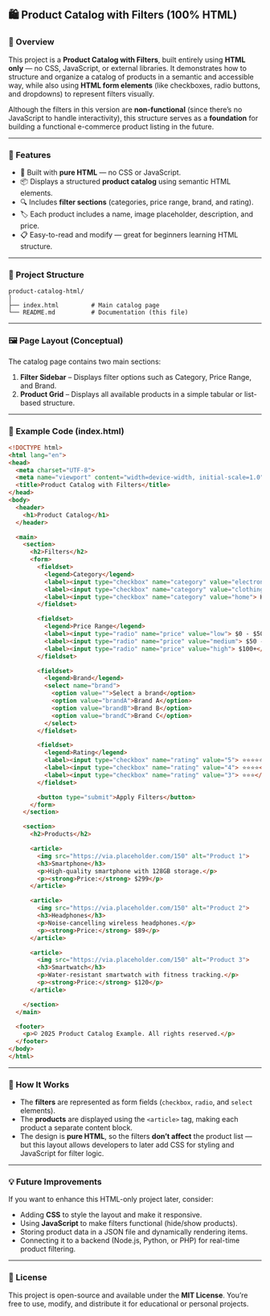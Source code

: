 ## 🛍️ Product Catalog with Filters (100% HTML)

### 📘 Overview

This project is a **Product Catalog with Filters**, built entirely using **HTML only** — no CSS, JavaScript, or external libraries.
It demonstrates how to structure and organize a catalog of products in a semantic and accessible way, while also using **HTML form elements** (like checkboxes, radio buttons, and dropdowns) to represent filters visually.

Although the filters in this version are **non-functional** (since there’s no JavaScript to handle interactivity), this structure serves as a **foundation** for building a functional e-commerce product listing in the future.

---

### 🚀 Features

* 🧱 Built with **pure HTML** — no CSS or JavaScript.
* 📦 Displays a structured **product catalog** using semantic HTML elements.
* 🔍 Includes **filter sections** (categories, price range, brand, and rating).
* 🏷️ Each product includes a name, image placeholder, description, and price.
* 📋 Easy-to-read and modify — great for beginners learning HTML structure.

---

### 🧩 Project Structure

```
product-catalog-html/
│
├── index.html         # Main catalog page
└── README.md          # Documentation (this file)
```

---

### 🖼️ Page Layout (Conceptual)

The catalog page contains two main sections:

1. **Filter Sidebar** – Displays filter options such as Category, Price Range, and Brand.
2. **Product Grid** – Displays all available products in a simple tabular or list-based structure.

---

### 📄 Example Code (index.html)

```html
<!DOCTYPE html>
<html lang="en">
<head>
  <meta charset="UTF-8">
  <meta name="viewport" content="width=device-width, initial-scale=1.0">
  <title>Product Catalog with Filters</title>
</head>
<body>
  <header>
    <h1>Product Catalog</h1>
  </header>

  <main>
    <section>
      <h2>Filters</h2>
      <form>
        <fieldset>
          <legend>Category</legend>
          <label><input type="checkbox" name="category" value="electronics"> Electronics</label><br>
          <label><input type="checkbox" name="category" value="clothing"> Clothing</label><br>
          <label><input type="checkbox" name="category" value="home"> Home</label><br>
        </fieldset>

        <fieldset>
          <legend>Price Range</legend>
          <label><input type="radio" name="price" value="low"> $0 - $50</label><br>
          <label><input type="radio" name="price" value="medium"> $50 - $100</label><br>
          <label><input type="radio" name="price" value="high"> $100+</label><br>
        </fieldset>

        <fieldset>
          <legend>Brand</legend>
          <select name="brand">
            <option value="">Select a brand</option>
            <option value="brandA">Brand A</option>
            <option value="brandB">Brand B</option>
            <option value="brandC">Brand C</option>
          </select>
        </fieldset>

        <fieldset>
          <legend>Rating</legend>
          <label><input type="checkbox" name="rating" value="5"> ⭐⭐⭐⭐⭐</label><br>
          <label><input type="checkbox" name="rating" value="4"> ⭐⭐⭐⭐</label><br>
          <label><input type="checkbox" name="rating" value="3"> ⭐⭐⭐</label><br>
        </fieldset>

        <button type="submit">Apply Filters</button>
      </form>
    </section>

    <section>
      <h2>Products</h2>

      <article>
        <img src="https://via.placeholder.com/150" alt="Product 1">
        <h3>Smartphone</h3>
        <p>High-quality smartphone with 128GB storage.</p>
        <p><strong>Price:</strong> $299</p>
      </article>

      <article>
        <img src="https://via.placeholder.com/150" alt="Product 2">
        <h3>Headphones</h3>
        <p>Noise-cancelling wireless headphones.</p>
        <p><strong>Price:</strong> $89</p>
      </article>

      <article>
        <img src="https://via.placeholder.com/150" alt="Product 3">
        <h3>Smartwatch</h3>
        <p>Water-resistant smartwatch with fitness tracking.</p>
        <p><strong>Price:</strong> $120</p>
      </article>

    </section>
  </main>

  <footer>
    <p>© 2025 Product Catalog Example. All rights reserved.</p>
  </footer>
</body>
</html>
```

---

### 🧠 How It Works

* The **filters** are represented as form fields (`checkbox`, `radio`, and `select` elements).
* The **products** are displayed using the `<article>` tag, making each product a separate content block.
* The design is **pure HTML**, so the filters **don’t affect** the product list — but this layout allows developers to later add CSS for styling and JavaScript for filter logic.

---

### 💡 Future Improvements

If you want to enhance this HTML-only project later, consider:

* Adding **CSS** to style the layout and make it responsive.
* Using **JavaScript** to make filters functional (hide/show products).
* Storing product data in a JSON file and dynamically rendering items.
* Connecting it to a backend (Node.js, Python, or PHP) for real-time product filtering.

---

### 🧾 License

This project is open-source and available under the **MIT License**.
You’re free to use, modify, and distribute it for educational or personal projects.
